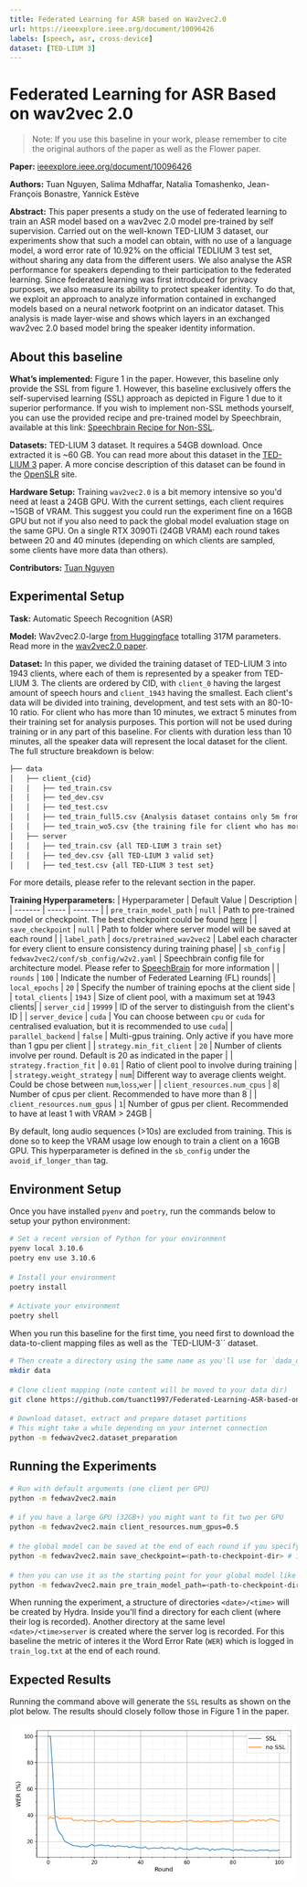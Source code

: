 ```yaml
---
title: Federated Learning for ASR based on Wav2vec2.0
url: https://ieeexplore.ieee.org/document/10096426
labels: [speech, asr, cross-device]
dataset: [TED-LIUM 3]
---
```


# Federated Learning for ASR Based on wav2vec 2.0

> Note: If you use this baseline in your work, please remember to cite the original authors of the paper as well as the Flower paper.

**Paper:** [ieeexplore.ieee.org/document/10096426](https://ieeexplore.ieee.org/document/10096426)

**Authors:** Tuan Nguyen, Salima Mdhaffar, Natalia Tomashenko, Jean-François Bonastre, Yannick Estève

**Abstract:** This paper presents a study on the use of federated learning to train an ASR model based on a wav2vec 2.0 model pre-trained by self supervision. Carried out on the well-known TED-LIUM 3 dataset, our experiments show that such a model can obtain, with no use of a language model, a word error rate of 10.92% on the official TEDLIUM 3 test set, without sharing any data from the different users. We also analyse the ASR performance for speakers depending to their participation to the federated learning. Since federated learning was first introduced for privacy purposes, we also measure its ability to protect speaker identity. To do that, we exploit an approach to analyze information contained in exchanged models based on a neural network footprint on an indicator dataset. This analysis is made layer-wise and shows which layers in an exchanged wav2vec 2.0 based model bring the speaker identity information.


## About this baseline

**What’s implemented:** Figure 1 in the paper. However, this baseline only provide the SSL from figure 1. However, this baseline exclusively offers the self-supervised learning (SSL) approach as depicted in Figure 1 due to it superior performance. If you wish to implement non-SSL methods yourself, you can use the provided recipe and pre-trained model by Speechbrain, available at this link: [Speechbrain Recipe for Non-SSL](https://github.com/speechbrain/speechbrain/tree/develop/recipes/CommonVoice/ASR/seq2seq).

**Datasets:** TED-LIUM 3 dataset. It requires a 54GB download. Once extracted it is ~60 GB. You can read more about this dataset in the [TED-LIUM 3](https://arxiv.org/abs/1805.04699) paper. A more concise description of this dataset can be found in the [OpenSLR](https://www.openslr.org/51/) site.

**Hardware Setup:** Training `wav2vec2.0` is a bit memory intensive so you'd need at least a 24GB GPU. With the current settings, each client requires ~15GB of VRAM. This suggest you could run the experiment fine on a 16GB GPU but not if you also need to pack the global model evaluation stage on the same GPU. On a single RTX 3090Ti (24GB VRAM) each round takes between 20 and 40 minutes (depending on which clients are sampled, some clients have more data than others).

**Contributors:** [Tuan Nguyen](https://www.linkedin.com/in/manh-tuan-nguyen-595898203)

## Experimental Setup

**Task:** Automatic Speech Recognition (ASR)

**Model:** Wav2vec2.0-large [from Huggingface](https://huggingface.co/facebook/wav2vec2-large-lv60) totalling 317M parameters. Read more in the [wav2vec2.0 paper](https://arxiv.org/abs/2006.11477).


**Dataset:** In this paper, we divided the training dataset of TED-LIUM 3 into 1943 clients, where each of them is represented by a speaker from TED-LIUM 3. The clients are ordered by CID, with `client_0` having the largest amount of speech hours and `client_1943` having the smallest. Each client's data will be divided into training, development, and test sets with an 80-10-10 ratio. For client who has more than 10 minutes, we extract 5 minutes from their training set for analysis purposes. This portion will not be used during training or in any part of this baseline. For clients with duration less than 10 minutes, all the speaker data will represent the local dataset for the client. The full structure breakdown is below: 
```bash
├── data
│   ├── client_{cid}
│   │   ├── ted_train.csv
│   │   ├── ted_dev.csv
│   │   ├── ted_test.csv
│   │   ├── ted_train_full5.csv {Analysis dataset contains only 5m from ted_train.csv}
│   │   ├── ted_train_wo5.csv {the training file for client who has more than 10m}
│   ├── server
│   │   ├── ted_train.csv {all TED-LIUM 3 train set}
│   │   ├── ted_dev.csv {all TED-LIUM 3 valid set}
│   │   ├── ted_test.csv {all TED-LIUM 3 test set}

```
For more details, please refer to the relevant section in the paper.

**Training Hyperparameters:** 
| Hyperparameter | Default Value | Description |
| ------- | ----- | ------- |
| `pre_train_model_path` | `null` | Path to pre-trained model or checkpoint. The best checkpoint could be found [here](https://github.com/tuanct1997/Federated-Learning-ASR-based-on-wav2vec-2.0/tree/main/material/pre-trained) |
| `save_checkpoint` | `null` | Path to folder where server model will be saved at each round |
| `label_path` | `docs/pretrained_wav2vec2` | Label each character for every client to ensure consistency during training phase|
| `sb_config` | `fedwav2vec2/conf/sb_config/w2v2.yaml` | Speechbrain config file for architecture model. Please refer to [SpeechBrain](https://github.com/speechbrain/speechbrain) for more information |
| `rounds` | `100` | Indicate the number of Federated Learning (FL) rounds|
| `local_epochs` | `20` | Specify the number of training epochs at the client side |
| `total_clients` | `1943` | Size of client pool, with a maximum set at 1943 clients|
| `server_cid` | `19999` | ID of the server to distinguish from the client's ID |
| `server_device` | `cuda` | You can choose between `cpu` or `cuda` for centralised evaluation, but it is recommended to use `cuda`|
| `parallel_backend` | `false` | Multi-gpus training. Only active if you have more than 1 gpu per client | 
| `strategy.min_fit_client` | `20` | Number of clients involve per round. Default is 20 as indicated in the paper |
| `strategy.fraction_fit` | `0.01` | Ratio of client pool to involve during training |
| `strategy.weight_strategy` | `num`| Different way to average clients weight. Could be chose between `num`,`loss`,`wer` |
| `client_resources.num_cpus` | `8`| Number of cpus per client. Recommended to have more than 8 |
| `client_resources.num_gpus` | `1`| Number of gpus per client. Recommended to have at least 1 with VRAM > 24GB |


By default, long audio sequences (>10s) are excluded from training. This is done so to keep the VRAM usage low enough to train a client on a 16GB GPU. This hyperparameter is defined in the `sb_config` under the `avoid_if_longer_than` tag.

## Environment Setup

Once you have installed `pyenv` and `poetry`, run the commands below to setup your python environment:

```bash
# Set a recent version of Python for your environment
pyenv local 3.10.6
poetry env use 3.10.6

# Install your environment
poetry install

# Activate your environment
poetry shell
```

When you run this baseline for the first time, you need first to download the data-to-client mapping files as well as the `TED-LIUM-3`` dataset.

```bash
# Then create a directory using the same name as you'll use for `dada_dir` in your config (see conf/base.yaml)
mkdir data

# Clone client mapping (note content will be moved to your data dir)
git clone https://github.com/tuanct1997/Federated-Learning-ASR-based-on-wav2vec-2.0.git _temp && mv _temp/data/* data/ && rm -rf _temp

# Download dataset, extract and prepare dataset partitions
# This might take a while depending on your internet connection
python -m fedwav2vec2.dataset_preparation
```


## Running the Experiments

```bash
# Run with default arguments (one client per GPU)
python -m fedwav2vec2.main

# if you have a large GPU (32GB+) you might want to fit two per GPU
python -m fedwav2vec2.main client_resources.num_gpus=0.5

# the global model can be saved at the end of each round if you specify a checkpoint path
python -m fedwav2vec2.main save_checkpoint=<path-to-checkpoint-dir> # if directory doesn't exist, it will be created

# then you can use it as the starting point for your global model like so:
python -m fedwav2vec2.main pre_train_model_path=<path-to-checkpoint-dir>/last_checkpoint.pt
```

When running the experiment, a structure of directories `<date>/<time>` will be created by Hydra. Inside you'll find a directory for each client (where their log is recorded). Another directory at the same level `<date>/<time>server` is created where the server log is recorded. For this baseline the metric of interes it the Word Error Rate (`WER`) which is logged in `train_log.txt` at the end of each round.


## Expected Results

Running the command above will generate the `SSL` results as shown on the plot below. The results should closely follow those in Figure 1 in the paper.

<p align="center">
      <img src="_static/fedwav2vec.png" alt="SSL vs non-SSL performance with FL setting" width="700">
</p>
